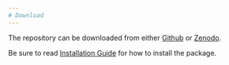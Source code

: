```yaml
---
# Download
---
```


The repository can be downloaded from either [Github](https://github.com/peterropac/Aegolius) or [Zenodo](https://zenodo.org/search?q=parent.id%3A8090670&f=allversions%3Atrue&l=list&p=1&s=10&sort=version).

Be sure to read [Installation Guide](https://nbviewer.org/github/peterropac/Aegolius/blob/main/Code/examples/aegolius_install.ipynb) for how to install the package.